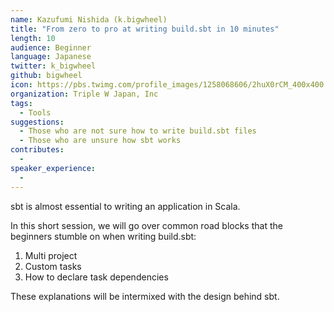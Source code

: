 ```yaml
---
name: Kazufumi Nishida (k.bigwheel)
title: "From zero to pro at writing build.sbt in 10 minutes"
length: 10
audience: Beginner
language: Japanese
twitter: k_bigwheel
github: bigwheel
icon: https://pbs.twimg.com/profile_images/1258068606/2huX0rCM_400x400
organization: Triple W Japan, Inc
tags:
  - Tools
suggestions:
  - Those who are not sure how to write build.sbt files
  - Those who are unsure how sbt works
contributes:
  - 
speaker_experience:
  - 
---
```

sbt is almost essential to writing an application in Scala.

In this short session, we will go over common road blocks that the beginners stumble on when writing build.sbt:
1. Multi project
2. Custom tasks
3. How to declare task dependencies

These explanations will be intermixed with the design behind sbt.
